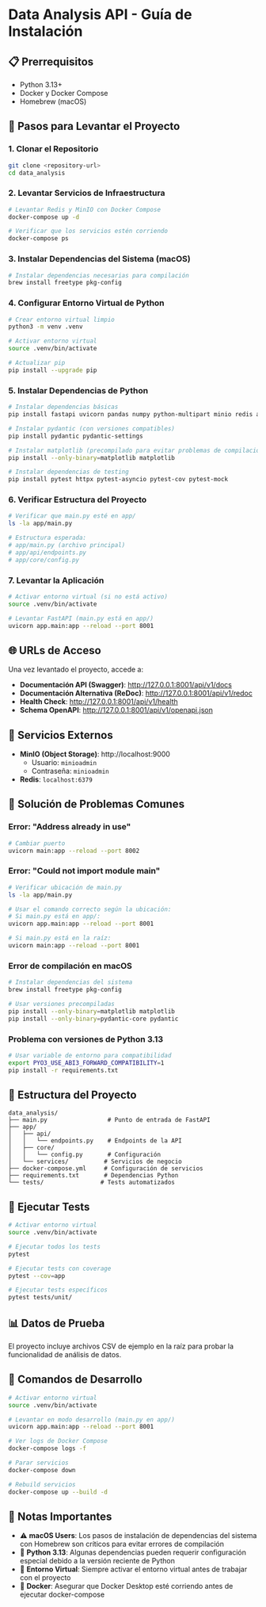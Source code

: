 # Data Analysis API - Guía de Instalación

## 📋 Prerrequisitos

- Python 3.13+
- Docker y Docker Compose
- Homebrew (macOS)

## 🚀 Pasos para Levantar el Proyecto

### 1. Clonar el Repositorio
```bash
git clone <repository-url>
cd data_analysis
```

### 2. Levantar Servicios de Infraestructura
```bash
# Levantar Redis y MinIO con Docker Compose
docker-compose up -d

# Verificar que los servicios estén corriendo
docker-compose ps
```

### 3. Instalar Dependencias del Sistema (macOS)
```bash
# Instalar dependencias necesarias para compilación
brew install freetype pkg-config
```

### 4. Configurar Entorno Virtual de Python
```bash
# Crear entorno virtual limpio
python3 -m venv .venv

# Activar entorno virtual
source .venv/bin/activate

# Actualizar pip
pip install --upgrade pip
```

### 5. Instalar Dependencias de Python
```bash
# Instalar dependencias básicas
pip install fastapi uvicorn pandas numpy python-multipart minio redis aiofiles python-dotenv reportlab loguru openpyxl

# Instalar pydantic (con versiones compatibles)
pip install pydantic pydantic-settings

# Instalar matplotlib (precompilado para evitar problemas de compilación)
pip install --only-binary=matplotlib matplotlib

# Instalar dependencias de testing
pip install pytest httpx pytest-asyncio pytest-cov pytest-mock
```

### 6. Verificar Estructura del Proyecto
```bash
# Verificar que main.py esté en app/
ls -la app/main.py

# Estructura esperada:
# app/main.py (archivo principal)
# app/api/endpoints.py
# app/core/config.py
```

### 7. Levantar la Aplicación
```bash
# Activar entorno virtual (si no está activo)
source .venv/bin/activate

# Levantar FastAPI (main.py está en app/)
uvicorn app.main:app --reload --port 8001
```

## 🌐 URLs de Acceso

Una vez levantado el proyecto, accede a:

- **Documentación API (Swagger)**: http://127.0.0.1:8001/api/v1/docs
- **Documentación Alternativa (ReDoc)**: http://127.0.0.1:8001/api/v1/redoc
- **Health Check**: http://127.0.0.1:8001/api/v1/health
- **Schema OpenAPI**: http://127.0.0.1:8001/api/v1/openapi.json

## 🔧 Servicios Externos

- **MinIO (Object Storage)**: http://localhost:9000
    - Usuario: `minioadmin`
    - Contraseña: `minioadmin`
- **Redis**: `localhost:6379`

## 🐛 Solución de Problemas Comunes

### Error: "Address already in use"
```bash
# Cambiar puerto
uvicorn main:app --reload --port 8002
```

### Error: "Could not import module main"
```bash
# Verificar ubicación de main.py
ls -la app/main.py

# Usar el comando correcto según la ubicación:
# Si main.py está en app/:
uvicorn app.main:app --reload --port 8001

# Si main.py está en la raíz:
uvicorn main:app --reload --port 8001
```

### Error de compilación en macOS
```bash
# Instalar dependencias del sistema
brew install freetype pkg-config

# Usar versiones precompiladas
pip install --only-binary=matplotlib matplotlib
pip install --only-binary=pydantic-core pydantic
```

### Problema con versiones de Python 3.13
```bash
# Usar variable de entorno para compatibilidad
export PYO3_USE_ABI3_FORWARD_COMPATIBILITY=1
pip install -r requirements.txt
```

## 📁 Estructura del Proyecto
```
data_analysis/
├── main.py                 # Punto de entrada de FastAPI
├── app/
│   ├── api/
│   │   └── endpoints.py    # Endpoints de la API
│   ├── core/
│   │   └── config.py       # Configuración
│   └── services/          # Servicios de negocio
├── docker-compose.yml     # Configuración de servicios
├── requirements.txt       # Dependencias Python
└── tests/                # Tests automatizados
```

## 🧪 Ejecutar Tests
```bash
# Activar entorno virtual
source .venv/bin/activate

# Ejecutar todos los tests
pytest

# Ejecutar tests con coverage
pytest --cov=app

# Ejecutar tests específicos
pytest tests/unit/
```

## 📊 Datos de Prueba

El proyecto incluye archivos CSV de ejemplo en la raíz para probar la funcionalidad de análisis de datos.

## 🔄 Comandos de Desarrollo

```bash
# Activar entorno virtual
source .venv/bin/activate

# Levantar en modo desarrollo (main.py en app/)
uvicorn app.main:app --reload --port 8001

# Ver logs de Docker Compose
docker-compose logs -f

# Parar servicios
docker-compose down

# Rebuild servicios
docker-compose up --build -d
```

## 📝 Notas Importantes

- ⚠️ **macOS Users**: Los pasos de instalación de dependencias del sistema con Homebrew son críticos para evitar errores de compilación
- 🐍 **Python 3.13**: Algunas dependencias pueden requerir configuración especial debido a la versión reciente de Python
- 🔧 **Entorno Virtual**: Siempre activar el entorno virtual antes de trabajar con el proyecto
- 🐳 **Docker**: Asegurar que Docker Desktop esté corriendo antes de ejecutar docker-compose
